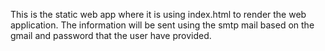 This is the static web app where it is using index.html to render the web application.
The information will be sent using the smtp mail based on the gmail and password that the user have provided.
